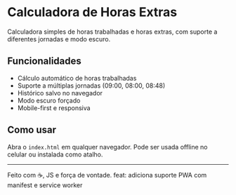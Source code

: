 # Calculadora de Horas Extras

Calculadora simples de horas trabalhadas e horas extras, com suporte a diferentes jornadas e modo escuro.

## Funcionalidades

- Cálculo automático de horas trabalhadas
- Suporte a múltiplas jornadas (09:00, 08:00, 08:48)
- Histórico salvo no navegador
- Modo escuro forçado
- Mobile-first e responsiva

## Como usar

Abra o `index.html` em qualquer navegador. Pode ser usada offline no celular ou instalada como atalho.

---

Feito com ☕, JS e força de vontade.
feat: adiciona suporte PWA com manifest e service worker
